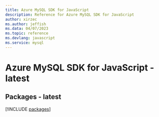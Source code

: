 ```yaml
---
title: Azure MySQL SDK for JavaScript
description: Reference for Azure MySQL SDK for JavaScript
author: xirzec
ms.author: jeffish
ms.data: 04/07/2023
ms.topic: reference
ms.devlang: javascript
ms.service: mysql
---
```

# Azure MySQL SDK for JavaScript - latest
## Packages - latest
[!INCLUDE [packages](mysql-index.md)]